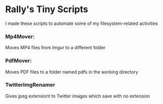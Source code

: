 <h1>Rally's Tiny Scripts</h1>
<p>I made these scripts to automate some of my filesystem-related activities</p>
<h3>Mp4Mover:</h3>
<p>Moves MP4 files from Imgur to a different folder</p>
<h3>PdfMover:</h3>
<p>Moves PDF files to a folder named pdfs in the working directory</p>
<h3>TwitterImgRenamer</h3>
<p>Gives jpeg extensiont to Twitter images which save with no extension</p>
